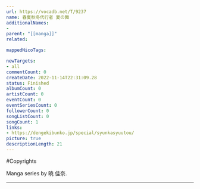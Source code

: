 ```yaml
---
url: https://vocadb.net/T/9237
name: 春夏秋冬代行者 夏の舞
additionalNames: 
- 
parent: "[[manga]]"
related:

mappedNicoTags:

newTargets:
- all
commentCount: 0
createDate: 2022-11-14T22:31:09.28
status: Finished
albumCount: 0
artistCount: 0
eventCount: 0
eventSeriesCount: 0
followerCount: 0
songListCount: 0
songCount: 1
links: 
- https://dengekibunko.jp/special/syunkasyuutou/
picture: true
descriptionLength: 21
---
```


#Copyrights

Manga series by 暁 佳奈.

---

